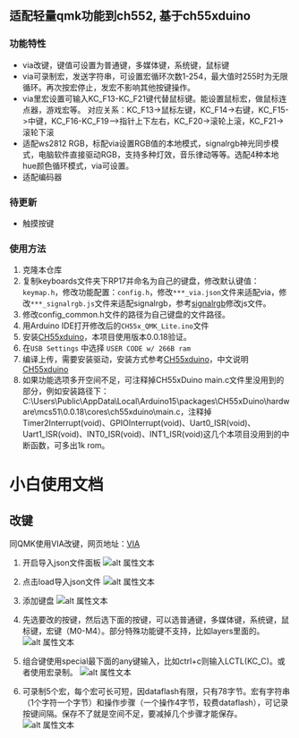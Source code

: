 ## 适配轻量qmk功能到ch552, 基于ch55xduino

### 功能特性

* via改键，键值可设置为普通键，多媒体键，系统键，鼠标键
* via可录制宏，发送字符串，可设置宏循环次数1-254，最大值时255时为无限循环。再次按宏停止，发宏不影响其他按键操作。
* via里宏设置可输入KC_F13-KC_F21键代替鼠标键。能设置鼠标宏，做鼠标连点器，游戏宏等。
  对应关系：KC_F13->鼠标左键，KC_F14->右键，KC_F15->中键，KC_F16-KC_F19—>指针上下左右，KC_F20->滚轮上滚，KC_F21->滚轮下滚
* 适配ws2812 RGB，标配via设置RGB值的本地模式，signalrgb神光同步模式，电脑软件直接驱动RGB，支持多种灯效，音乐律动等等。选配4种本地hue颜色循环模式，via可设置。
* 适配编码器

### 待更新

* 触摸按键

### 使用方法

1. 克隆本仓库
2. 复制keyboards文件夹下RP17并命名为自己的键盘，修改默认键值：`keymap.h`，修改功能配置：`config.h`，修改`***_via.json`文件来适配via，修改`***_signalrgb.js`文件来适配signalrgb，参考[signalrgb](https://docs.signalrgb.com/qmk/building-firmware-from-source)修改js文件。
3. 修改config_common.h文件的路径为自己键盘的文件路径。
4. 用Arduino IDE打开修改后的`CH55x_QMK_Lite.ino`文件
5. 安装[CH55xduino](https://github.com/DeqingSun/ch55xduino)，本项目使用版本0.0.18验证。
6. 在`USB Settings` 中选择 `USER CODE w/ 266B ram`
7. 编译上传，需要安装驱动，安装方式参考[CH55xduino](https://github.com/DeqingSun/ch55xduino)，中文说明[CH55xduino](https://github.com/lbtrobit/ch55xduino)
8. 如果功能选项多开空间不足，可注释掉CH55xDuino main.c文件里没用到的部分，例如安装路径下：C:\Users\Public\AppData\Local\Arduino15\packages\CH55xDuino\hardware\mcs51\0.0.18\cores\ch55xduino\main.c，注释掉Timer2Interrupt(void)、GPIOInterrupt(void)、Uart0_ISR(void)、Uart1_ISR(void)、INT0_ISR(void)、INT1_ISR(void)这几个本项目没用到的中断函数，可多出1k rom。


# 小白使用文档

## 改键

同QMK使用VIA改键，网页地址：[VIA](https://usevia.app/)

1. 开启导入json文件面板
  ![alt 属性文本](image/改键1.png)

2. 点击load导入json文件
  ![alt 属性文本](image/改键2.png)

3. 添加键盘
   ![alt 属性文本](image/改键3.png)

4. 先选要改的按键，然后选下面的按键，可以选普通键，多媒体键，系统键，鼠标键，宏键（M0-M4）。部分特殊功能键不支持，比如layers里面的。
   ![alt 属性文本](image/改键4.png)

5. 组合键使用special最下面的any键输入，比如ctrl+c则输入LCTL(KC_C)。或者使用宏录制。
   ![alt 属性文本](image/qmkmod键.png)
   
6. 可录制5个宏，每个宏可长可短，因dataflash有限，只有78字节。宏有字符串（1个字符一个字节）和操作步骤（一个操作4字节，较费dataflash），可记录按键间隔。保存不了就是空间不足，要减掉几个步骤才能保存。
   ![alt 属性文本](image/宏.png)
   